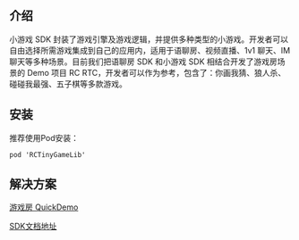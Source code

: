 ## 介绍

小游戏 SDK 封装了游戏引擎及游戏逻辑，并提供多种类型的小游戏。开发者可以自由选择所需游戏集成到自己的应用内，适用于语聊房、视频直播、1v1 聊天、IM 聊天等多种场景。目前我们把语聊房 SDK 和小游戏 SDK 相结合开发了游戏房场景的 Demo 项目 RC RTC，开发者可以作为参考，包含了：你画我猜、狼人杀、碰碰我最强、五子棋等多款游戏。

## 安装

推荐使用Pod安装：
```
pod 'RCTinyGameLib'
```

## 解决方案

[游戏房 QuickDemo](https://github.com/rongcloud/rctinygame-quickdemo-ios)

[SDK文档地址](https://doc.rongcloud.cn/tinygame/IOS/1.X/overview)
